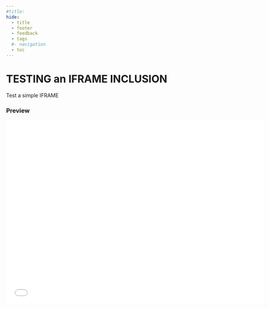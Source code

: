 ```yaml
---
#title:
hide:
  - title
  - footer
  - feedback
  - tags
  #- navigation
  - toc
---
```


# TESTING an IFRAME INCLUSION

Test a simple IFRAME


### Preview

<iframe width=700, height=500 frameBorder=0 src="img/3d_view.html"></iframe>